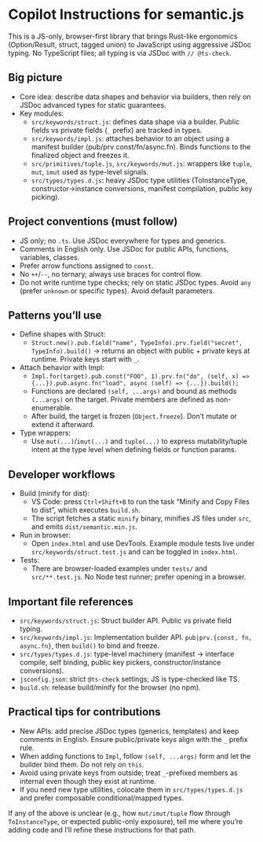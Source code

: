 # Copilot Instructions for semantic.js

This is a JS-only, browser-first library that brings Rust-like ergonomics (Option/Result, struct, tagged union) to JavaScript using aggressive JSDoc typing. No TypeScript files; all typing is via JSDoc with `// @ts-check`.

## Big picture
- Core idea: describe data shapes and behavior via builders, then rely on JSDoc advanced types for static guarantees.
- Key modules:
  - `src/keywords/struct.js`: defines data shape via a builder. Public fields vs private fields (`_` prefix) are tracked in types.
  - `src/keywords/impl.js`: attaches behavior to an object using a manifest builder (pub/prv const/fn/async.fn). Binds functions to the finalized object and freezes it.
  - `src/primitives/tuple.js`, `src/keywords/mut.js`: wrappers like `tuple`, `mut`, `imut` used as type-level signals.
  - `src/types/types.d.js`: heavy JSDoc type utilities (ToInstanceType, constructor→instance conversions, manifest compilation, public key picking).

## Project conventions (must follow)
- JS only; no `.ts`. Use JSDoc everywhere for types and generics.
- Comments in English only. Use JSDoc for public APIs, functions, variables, classes.
- Prefer arrow functions assigned to `const`.
- No `++`/`--`, no ternary; always use braces for control flow.
- Do not write runtime type checks; rely on static JSDoc types. Avoid `any` (prefer `unknown` or specific types). Avoid default parameters.

## Patterns you’ll use
- Define shapes with Struct:
  - `Struct.new().pub.field("name", TypeInfo).prv.field("secret", TypeInfo).build()` → returns an object with public + private keys at runtime. Private keys start with `_`.
- Attach behavior with Impl:
  - `Impl.for(target).pub.const("FOO", 1).prv.fn("do", (self, x) => {...}).pub.async.fn("load", async (self) => {...}).build();`
  - Functions are declared `(self, ...args)` and bound as methods `(...args)` on the target. Private members are defined as non-enumerable.
  - After build, the target is frozen (`Object.freeze`). Don’t mutate or extend it afterward.
- Type wrappers:
  - Use `mut(...)`/`imut(...)` and `tuple(...)` to express mutability/tuple intent at the type level when defining fields or function params.

## Developer workflows
- Build (minify for dist):
  - VS Code: press `Ctrl+Shift+B` to run the task “Minify and Copy Files to dist”, which executes `build.sh`.
  - The script fetches a static `minify` binary, minifies JS files under `src`, and emits `dist/semantic.min.js`.
- Run in browser:
  - Open `index.html` and use DevTools. Example module tests live under `src/keywords/struct.test.js` and can be toggled in `index.html`.
- Tests:
  - There are browser-loaded examples under `tests/` and `src/**.test.js`. No Node test runner; prefer opening in a browser.

## Important file references
- `src/keywords/struct.js`: Struct builder API. Public vs private field typing.
- `src/keywords/impl.js`: Implementation builder API. `pub|prv.{const, fn, async.fn}`, then `build()` to bind and freeze.
- `src/types/types.d.js`: type-level machinery (manifest → interface compile, self binding, public key pickers, constructor/instance conversions).
- `jsconfig.json`: strict `@ts-check` settings; JS is type-checked like TS.
- `build.sh`: release build/minify for the browser (no npm).

## Practical tips for contributions
- New APIs: add precise JSDoc types (generics, templates) and keep comments in English. Ensure public/private keys align with the `_` prefix rule.
- When adding functions to `Impl`, follow `(self, ...args)` form and let the builder bind them. Do not rely on `this`.
- Avoid using private keys from outside; treat `_`-prefixed members as internal even though they exist at runtime.
- If you need new type utilities, colocate them in `src/types/types.d.js` and prefer composable conditional/mapped types.

If any of the above is unclear (e.g., how `mut/imut/tuple` flow through `ToInstanceType`, or expected public-only exposure), tell me where you’re adding code and I’ll refine these instructions for that path.
